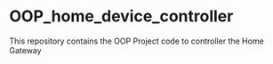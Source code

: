 # OOP_home_device_controller
This repository contains the OOP Project code to controller the Home Gateway
